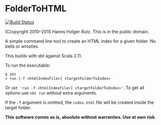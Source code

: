 # FolderToHTML

[![Build Status](https://travis-ci.org/Sciss/FolderToHTML.svg?branch=master)](https://travis-ci.org/Sciss/FolderToHTML)

(C)opyright 2010&ndash;2015 Hanns Holger Rutz. This is in the public domain.

A simple command line tool to create an HTML index for a given folder. No bells or whistles.

This builds with sbt against Scala 2.11.

To run the executable:

    $ sbt
    > run [-f <htmlIndexFile>] <targetFolderToIndex>
     
Or `sbt 'run -f <htmlIndexFile>] <targetFolderToIndex>'`. To get all options use `sbt run` without extra arguments.
    
If the `-f` argument is omitted, the `index.html` file will be created inside the target folder.

__This software comes as is, absolute without warranties. Use at own risk.__

